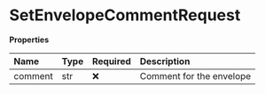 # SetEnvelopeCommentRequest

**Properties**

| Name    | Type | Required | Description              |
| :------ | :--- | :------- | :----------------------- |
| comment | str  | ❌       | Comment for the envelope |
